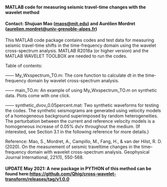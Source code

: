 #### MATLAB code for measuring seismic travel-time changes with the wavelet method
#### Contact: Shujuan Mao (maos@mit.edu) and Aurélien Mordret (aurelien.mordret@univ-grenoble-alpes.fr)

This MATLAB code package contains codes and test data for measuring seismic travel-time shifts in the time-frequency domain using the wavelet cross-spectrum analysis. MATLAB R2018a (or higher version) and the MATLAB WAVELET TOOLBOX are needed to run the codes.

Table of contents:

—— My_Wxspectrum_TO.m: 
    The core function to calculate dt in the time-frequency domain by wavelet cross-spectrum analysis.

—— main_TO.m: 
    An example of using My_Wxspectrum_TO.m on synthetic data. Plots come with one click.

—— synthetic_dvov_0.05percent.mat: 
    Two synthetic waveforms for testing the codes.
    The synthetic seismograms are generated using velocity models of a homogeneous background superimposed by random heterogeneities. The perturbation between the current and reference velocity models is a homogeneous increase of 0.05% dv/v throughout the medium. (If interested, see Section 3.1 in the following reference for more details.)

Reference: Mao, S., Mordret, A., Campillo, M., Fang, H., & van der Hilst, R. D. (2020). On the measurement of seismic traveltime changes in the time–frequency domain with wavelet cross-spectrum analysis. Geophysical Journal International, 221(1), 550-568.

#### UPDATE May 2021: A new package in PYTHON of this method can be found here:https://github.com/Qhig/cross-wavelet-transform/releases/tag/v1.0.0
